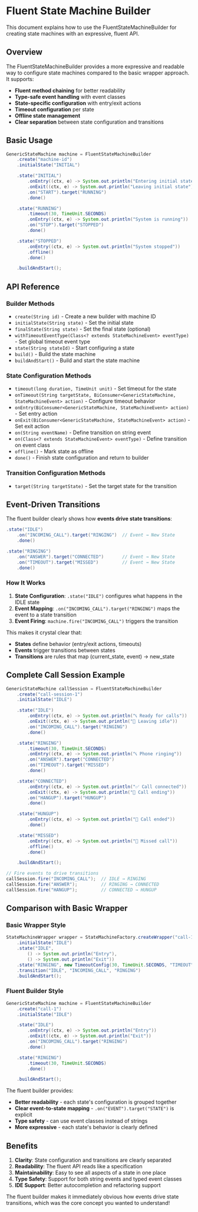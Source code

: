 # Fluent State Machine Builder

This document explains how to use the FluentStateMachineBuilder for creating state machines with an expressive, fluent API.

## Overview

The FluentStateMachineBuilder provides a more expressive and readable way to configure state machines compared to the basic wrapper approach. It supports:

- **Fluent method chaining** for better readability
- **Type-safe event handling** with event classes
- **State-specific configuration** with entry/exit actions
- **Timeout configuration** per state
- **Offline state management**
- **Clear separation** between state configuration and transitions

## Basic Usage

```java
GenericStateMachine machine = FluentStateMachineBuilder
    .create("machine-id")
    .initialState("INITIAL")

    .state("INITIAL")
        .onEntry((ctx, e) -> System.out.println("Entering initial state"))
        .onExit((ctx, e) -> System.out.println("Leaving initial state"))
        .on("START").target("RUNNING")
        .done()

    .state("RUNNING")
        .timeout(30, TimeUnit.SECONDS)
        .onEntry((ctx, e) -> System.out.println("System is running"))
        .on("STOP").target("STOPPED")
        .done()

    .state("STOPPED")
        .onEntry((ctx, e) -> System.out.println("System stopped"))
        .offline()
        .done()

    .buildAndStart();
```

## API Reference

### Builder Methods

- `create(String id)` - Create a new builder with machine ID
- `initialState(String state)` - Set the initial state
- `finalState(String state)` - Set the final state (optional)
- `withTimeoutEventType(Class<? extends StateMachineEvent> eventType)` - Set global timeout event type
- `state(String stateId)` - Start configuring a state
- `build()` - Build the state machine
- `buildAndStart()` - Build and start the state machine

### State Configuration Methods

- `timeout(long duration, TimeUnit unit)` - Set timeout for the state
- `onTimeout(String targetState, BiConsumer<GenericStateMachine, StateMachineEvent> action)` - Configure timeout behavior
- `onEntry(BiConsumer<GenericStateMachine, StateMachineEvent> action)` - Set entry action
- `onExit(BiConsumer<GenericStateMachine, StateMachineEvent> action)` - Set exit action
- `on(String eventName)` - Define transition on string event
- `on(Class<? extends StateMachineEvent> eventType)` - Define transition on event class
- `offline()` - Mark state as offline
- `done()` - Finish state configuration and return to builder

### Transition Configuration Methods

- `target(String targetState)` - Set the target state for the transition

## Event-Driven Transitions

The fluent builder clearly shows how **events drive state transitions**:

```java
.state("IDLE")
    .on("INCOMING_CALL").target("RINGING")  // Event → New State
    .done()

.state("RINGING")
    .on("ANSWER").target("CONNECTED")       // Event → New State
    .on("TIMEOUT").target("MISSED")         // Event → New State
    .done()
```

### How It Works

1. **State Configuration**: `.state("IDLE")` configures what happens in the IDLE state
2. **Event Mapping**: `.on("INCOMING_CALL").target("RINGING")` maps the event to a state transition
3. **Event Firing**: `machine.fire("INCOMING_CALL")` triggers the transition

This makes it crystal clear that:

- **States** define behavior (entry/exit actions, timeouts)
- **Events** trigger transitions between states
- **Transitions** are rules that map (current_state, event) → new_state

## Complete Call Session Example

```java
GenericStateMachine callSession = FluentStateMachineBuilder
    .create("call-session-1")
    .initialState("IDLE")

    .state("IDLE")
        .onEntry((ctx, e) -> System.out.println("📞 Ready for calls"))
        .onExit((ctx, e) -> System.out.println("📱 Leaving idle"))
        .on("INCOMING_CALL").target("RINGING")
        .done()

    .state("RINGING")
        .timeout(30, TimeUnit.SECONDS)
        .onEntry((ctx, e) -> System.out.println("📞 Phone ringing"))
        .on("ANSWER").target("CONNECTED")
        .on("TIMEOUT").target("MISSED")
        .done()

    .state("CONNECTED")
        .onEntry((ctx, e) -> System.out.println("✅ Call connected"))
        .onExit((ctx, e) -> System.out.println("📴 Call ending"))
        .on("HANGUP").target("HUNGUP")
        .done()

    .state("HUNGUP")
        .onEntry((ctx, e) -> System.out.println("📵 Call ended"))
        .done()

    .state("MISSED")
        .onEntry((ctx, e) -> System.out.println("📵 Missed call"))
        .offline()
        .done()

    .buildAndStart();

// Fire events to drive transitions
callSession.fire("INCOMING_CALL");  // IDLE → RINGING
callSession.fire("ANSWER");         // RINGING → CONNECTED
callSession.fire("HANGUP");         // CONNECTED → HUNGUP
```

## Comparison with Basic Wrapper

### Basic Wrapper Style

```java
StateMachineWrapper wrapper = StateMachineFactory.createWrapper("call-1")
    .initialState("IDLE")
    .state("IDLE",
        () -> System.out.println("Entry"),
        () -> System.out.println("Exit"))
    .state("RINGING", new TimeoutConfig(30, TimeUnit.SECONDS, "TIMEOUT"))
    .transition("IDLE", "INCOMING_CALL", "RINGING")
    .buildAndStart();
```

### Fluent Builder Style

```java
GenericStateMachine machine = FluentStateMachineBuilder
    .create("call-1")
    .initialState("IDLE")

    .state("IDLE")
        .onEntry((ctx, e) -> System.out.println("Entry"))
        .onExit((ctx, e) -> System.out.println("Exit"))
        .on("INCOMING_CALL").target("RINGING")
        .done()

    .state("RINGING")
        .timeout(30, TimeUnit.SECONDS)
        .done()

    .buildAndStart();
```

The fluent builder provides:

- **Better readability** - each state's configuration is grouped together
- **Clear event-to-state mapping** - `.on("EVENT").target("STATE")` is explicit
- **Type safety** - can use event classes instead of strings
- **More expressive** - each state's behavior is clearly defined

## Benefits

1. **Clarity**: State configuration and transitions are clearly separated
2. **Readability**: The fluent API reads like a specification
3. **Maintainability**: Easy to see all aspects of a state in one place
4. **Type Safety**: Support for both string events and typed event classes
5. **IDE Support**: Better autocompletion and refactoring support

The fluent builder makes it immediately obvious how events drive state transitions, which was the core concept you wanted to understand!
